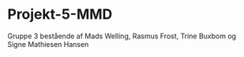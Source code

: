 # Projekt-5-MMD
Gruppe 3 bestående af Mads Welling, Rasmus Frost, Trine Buxbom og Signe Mathiesen Hansen
